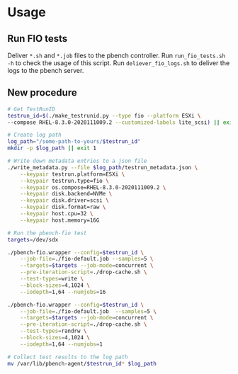 # Usage

## Run FIO tests

Deliver `*.sh` and `*.job` files to the pbench controller.
Run `run_fio_tests.sh -h` to check the usage of this script.
Run `deliever_fio_logs.sh` to deliver the logs to the pbench server.

## New procedure

```bash
# Get TestRunID
testrun_id=$(./make_testrunid.py --type fio --platform ESXi \
--compose RHEL-8.3.0-2020111009.2 --customized-labels lite_scsi) || exit 1

# Create log path
log_path="/some-path-to-yours/$testrun_id"
mkdir -p $log_path || exit 1

# Write down metadata entries to a json file
./write_metadata.py --file $log_path/testrun_metadata.json \
    --keypair testrun.platform=ESXi \
    --keypair testrun.type=fio \
    --keypair os.compose=RHEL-8.3.0-2020111009.2 \
    --keypair disk.backend=NVMe \
    --keypair disk.driver=scsi \
    --keypair disk.format=raw \
    --keypair host.cpu=32 \
    --keypair host.memory=16G

# Run the pbench-fio test
targets=/dev/sdx

./pbench-fio.wrapper --config=$testrun_id \
    --job-file=./fio-default.job --samples=5 \
    --targets=$targets --job-mode=concurrent \
    --pre-iteration-script=./drop-cache.sh \
    --test-types=write \
    --block-sizes=4,1024 \
    --iodepth=1,64 --numjobs=16

./pbench-fio.wrapper --config=$testrun_id \
    --job-file=./fio-default.job  --samples=5 \
    --targets=$targets --job-mode=concurrent \
    --pre-iteration-script=./drop-cache.sh \
    --test-types=randrw \
    --block-sizes=4,1024 \
    --iodepth=1,64 --numjobs=1

# Collect test results to the log path
mv /var/lib/pbench-agent/$testrun_id* $log_path

```
